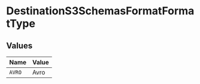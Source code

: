 # DestinationS3SchemasFormatFormatType


## Values

| Name   | Value  |
| ------ | ------ |
| `AVRO` | Avro   |